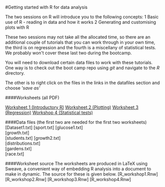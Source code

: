 #Getting started with R for data analysis

The two sessions on R will introduce you to the following concepts:
   1 Basic use of R - reading in data and how it works
   2 Generating and customising plots with R
   
These two sessions may not take all the allocated time, so there are an additional 
couple of tutorials that you can work through in your own time, the third is on regression
and the fourth is a miscellany of statistical tests. We probably won't cover these last two 
during the bootcamp.

You will need to download certain data files to work with these tutorials. One way is to 
check out the boot camp repo using *git* and navigate to the *R* directory.

The other is to right click on the files in the links in the datafiles section and choose *'save as'*

####Worksheets (all PDF)

[Worksheet 1 (Introductory R)](Workshop_1.pdf)
[Worksheet 2 (Plotting)](Workshop_2.pdf)
[Worksheet 3 (Regression)](Workshop_3.pdf)
[Workshop 4 (Statistical tests)](Workshop_4.pdf)
    
####Data files (the first two are needed for the first two worksheets)
[Dataset1.txt]
[sport.txt]
[glucose1.txt]            
[growth.txt]              
[students.txt]
[growth2.txt]             
[distributions.txt]       
[gardens.txt]             
[race.txt]
	
####Worksheet source
The worksheets are produced in LaTeX using Sweave, a convenient way of embedding R analysis 
into a document to make in dynamic. The source for these is given below.
[R_workshop1.Rnw] 
[R_workshop2.Rnw] 
[R_workshop3.Rnw] 
[R_workshop4.Rnw]


